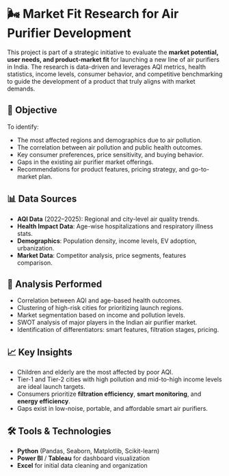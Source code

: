 # 🌬️ Market Fit Research for Air Purifier Development

This project is part of a strategic initiative to evaluate the **market potential, user needs, and product-market fit** for launching a new line of air purifiers in India. The research is data-driven and leverages AQI metrics, health statistics, income levels, consumer behavior, and competitive benchmarking to guide the development of a product that truly aligns with market demands.

## 📌 Objective

To identify:
- The most affected regions and demographics due to air pollution.
- The correlation between air pollution and public health outcomes.
- Key consumer preferences, price sensitivity, and buying behavior.
- Gaps in the existing air purifier market offerings.
- Recommendations for product features, pricing strategy, and go-to-market plan.

## 📊 Data Sources

- **AQI Data** (2022–2025): Regional and city-level air quality trends.
- **Health Impact Data**: Age-wise hospitalizations and respiratory illness stats.
- **Demographics**: Population density, income levels, EV adoption, urbanization.
- **Market Data**: Competitor analysis, price segments, features comparison.

## 🧠 Analysis Performed

- Correlation between AQI and age-based health outcomes.
- Clustering of high-risk cities for prioritizing launch regions.
- Market segmentation based on income and pollution levels.
- SWOT analysis of major players in the Indian air purifier market.
- Identification of differentiators: smart features, filtration stages, pricing.

## 📈 Key Insights

- Children and elderly are the most affected by poor AQI.
- Tier-1 and Tier-2 cities with high pollution and mid-to-high income levels are ideal launch targets.
- Consumers prioritize **filtration efficiency**, **smart monitoring**, and **energy efficiency**.
- Gaps exist in low-noise, portable, and affordable smart air purifiers.

## 🛠 Tools & Technologies

- **Python** (Pandas, Seaborn, Matplotlib, Scikit-learn)
- **Power BI** / **Tableau** for dashboard visualization
- **Excel** for initial data cleaning and organization

